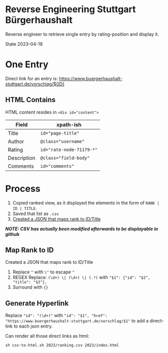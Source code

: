 # Reverse Engineering Stuttgart Bürgerhaushalt

Reverse engineer to retrieve single entry by rating-position and display it.

State 2023-04-18

# One Entry

Direct link for an entry is: https://www.buergerhaushalt-stuttgart.de/vorschlag/${ID}

## HTML Contains

HTML content resides in `<div id="content">`

Field | xpath-ish
----- | ----
Title | `id="page-title"`
Author | `@class="username"`
Rating | `id="rate-node-71179-*"`
Description | `@class="field-body"`
Comments | `id="comments"`

# Process

1. Copied ranked view, as it displayed the elements in the form of `RANK | ID | TITLE`.
2. Saved that list as `.csv`
3. [Created a JSON that maps rank to ID/Title](#map-rank-to-id)

***NOTE: CSV has actually been modified afterwards to be displayable in github***

## Map Rank to ID

Created a JSON that maps rank to ID/Title

1. Replace `"` with `\"` to escape `"`
2. REGEX Replace: `(\d+) \| (\d+) \| (.*)` with `"$1": {"id": "$2", "title": "$3"},`
3. Surround with `{}`

## Generate Hyperlink

Replace `"id": "(\d+)"` with `"id": "$1", "href": "https://www.buergerhaushalt-stuttgart.de/vorschlag/$1"`
to add a direct-link to each json entry.

Can render all those direct links as html:

    sh csv-to-html.sh 2023/ranking.csv 2023/index.html

